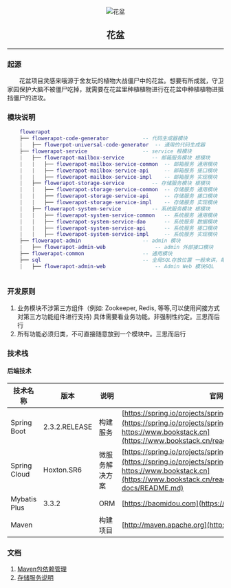 <p style="text-align: center;" align="center">
    <img src="https://gitee.com/nut-cloud/flowerpot/raw/master/doc/images/logo.gif" alt="花盆">
</p>
<p style="text-align: center;"  align="center">
    <h2  style="text-align: center;"  align="center">花盆</h2>
</p>
<hr/>

### 起源
<p style="text-indent: 2em;">
    花盆项目灵感来哦源于舍友玩的植物大战僵尸中的花盆。想要有所成就，守卫家园保护大脑不被僵尸吃掉，就需要在花盆里种植植物进行在花盆中种植植物进抵挡僵尸的进攻。
</p>

### 模块说明

```lua
    flowerapot
    ├── flowerapot-code-generator           -- 代码生成器模块
    |   ├── flowerpot-universal-code-generator  -- 通用的代码生成器
    ├── flowerapot-service                  -- service 根模块
    |   ├── flowerapot-mailbox-service         -- 邮箱服务模块 根模块
    |   |   ├── flowerapot-mailbox-service-common  -- 邮箱服务 通用模块
    |   |   ├── flowerapot-mailbox-service-api     -- 邮箱服务 接口模块
    |   |   ├── flowerapot-mailbox-service-impl    -- 邮箱服务 实现模块
    |   ├── flowerapot-storage-service         -- 存储服务模块 根模块
    |   |   ├── flowerapot-storage-service-common  -- 存储服务 通用模块
    |   |   ├── flowerapot-storage-service-api     -- 存储服务 接口模块
    |   |   ├── flowerapot-storage-service-impl    -- 存储服务 实现模块
    |   ├── flowerapot-system-service          -- 系统服务模块 根模块
    |   |   ├── flowerapot-system-service-common   -- 系统服务 通用模块
    |   |   ├── flowerapot-system-service-dao      -- 系统服务 数据模块
    |   |   ├── flowerapot-system-service-api      -- 系统服务 接口模块
    |   |   ├── flowerapot-system-service-impl     -- 系统服务 实现模块
    ├── flowerapot-admin                    -- admin 模块
    |   ├── flowerapot-admin-web                -- admin 外部接口模块
    ├── flowerapot-common                   -- 通用模块
    ├── sql                                 -- 全局SQL存放位置 一般来讲，每个需要入库数据的模块，都会对应一个目录
    |   ├── flowerapot-admin-web                -- Admin Web 模块SQL
    
```
### 开发原则
 1. 业务模块不涉第三方组件（例如: Zookeeper, Redis, 等等,可以使用间接方式对第三方功能组件进行支持) 具体需要看业务功能。非强制性约定。三思而后行
 2. 所有功能必须归类，不可直接随意放到一个模块中。三思而后行
    
### 技术栈
#### 后端技术
|技术名称|版本|说明|官网
|----|----|----|-----|
|Spring Boot    |2.3.2.RELEASE| 构建服务     |[https://spring.io/projects/spring-boot](https://spring.io/projects/spring-boot) , [（中文）https://www.bookstack.cn](https://www.bookstack.cn/read/springboot/README.md)|
|Spring Cloud   |Hoxton.SR6   | 微服务解决方案|[https://spring.io/projects/spring-cloud/](https://spring.io/projects/spring-cloud/), [（中文）https://www.bookstack.cn](https://www.bookstack.cn/read/spring-cloud-docs/README.md)|
|Mybatis Plus   |3.3.2        | ORM        |[https://baomidou.com](https://baomidou.com/)|
|Maven          |             | 构建项目     |[http://maven.apache.org](http://maven.apache.org/)|

### 文档
1. [Maven包依赖管理](./doc/maven.md)
2. [存储服务说明](./doc/service/flowerpot-storage-service.md)
 